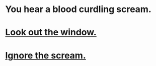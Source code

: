# You hear a blood curdling scream.

# [Look out the window.](help-women.md) 
# [Ignore the scream.](../second-route/route-2-start.md)



